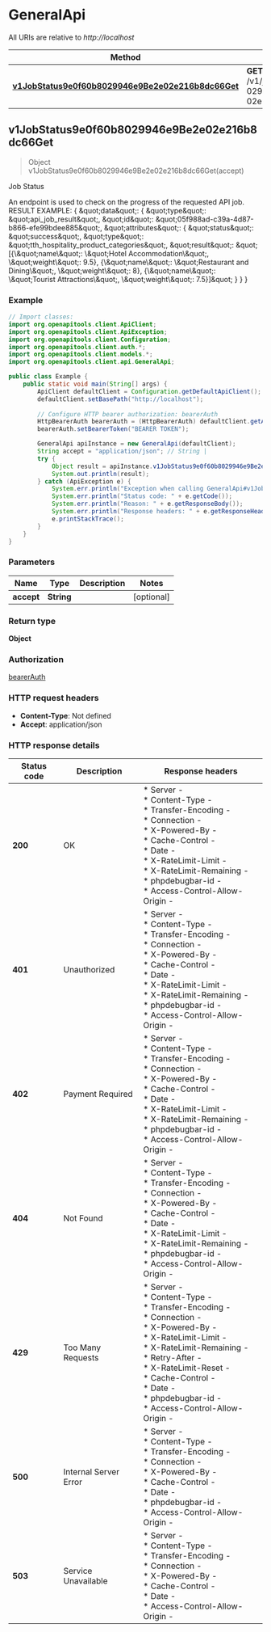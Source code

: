 # GeneralApi

All URIs are relative to *http://localhost*

| Method | HTTP request | Description |
|------------- | ------------- | -------------|
| [**v1JobStatus9e0f60b8029946e9Be2e02e216b8dc66Get**](GeneralApi.md#v1JobStatus9e0f60b8029946e9Be2e02e216b8dc66Get) | **GET** /v1/job/status/9e0f60b8-0299-46e9-be2e-02e216b8dc66 | Job Status |



## v1JobStatus9e0f60b8029946e9Be2e02e216b8dc66Get

> Object v1JobStatus9e0f60b8029946e9Be2e02e216b8dc66Get(accept)

Job Status

An endpoint is used to check on the progress of the requested API job.   RESULT EXAMPLE:      {       \&quot;data\&quot;: {         \&quot;type\&quot;: \&quot;api_job_result\&quot;,         \&quot;id\&quot;: \&quot;05f988ad-c39a-4d87-b866-efe99bdee885\&quot;,         \&quot;attributes\&quot;: {           \&quot;status\&quot;: \&quot;success\&quot;,           \&quot;type\&quot;: \&quot;tth_hospitality_product_categories\&quot;,           \&quot;result\&quot;: \&quot;[{\\\&quot;name\\\&quot;: \\\&quot;Hotel Accommodation\\\&quot;, \\\&quot;weight\\\&quot;: 9.5}, {\\\&quot;name\\\&quot;: \\\&quot;Restaurant and Dining\\\&quot;, \\\&quot;weight\\\&quot;: 8}, {\\\&quot;name\\\&quot;: \\\&quot;Tourist Attractions\\\&quot;, \\\&quot;weight\\\&quot;: 7.5}]\&quot;         }       }     } 

### Example

```java
// Import classes:
import org.openapitools.client.ApiClient;
import org.openapitools.client.ApiException;
import org.openapitools.client.Configuration;
import org.openapitools.client.auth.*;
import org.openapitools.client.models.*;
import org.openapitools.client.api.GeneralApi;

public class Example {
    public static void main(String[] args) {
        ApiClient defaultClient = Configuration.getDefaultApiClient();
        defaultClient.setBasePath("http://localhost");
        
        // Configure HTTP bearer authorization: bearerAuth
        HttpBearerAuth bearerAuth = (HttpBearerAuth) defaultClient.getAuthentication("bearerAuth");
        bearerAuth.setBearerToken("BEARER TOKEN");

        GeneralApi apiInstance = new GeneralApi(defaultClient);
        String accept = "application/json"; // String | 
        try {
            Object result = apiInstance.v1JobStatus9e0f60b8029946e9Be2e02e216b8dc66Get(accept);
            System.out.println(result);
        } catch (ApiException e) {
            System.err.println("Exception when calling GeneralApi#v1JobStatus9e0f60b8029946e9Be2e02e216b8dc66Get");
            System.err.println("Status code: " + e.getCode());
            System.err.println("Reason: " + e.getResponseBody());
            System.err.println("Response headers: " + e.getResponseHeaders());
            e.printStackTrace();
        }
    }
}
```

### Parameters


| Name | Type | Description  | Notes |
|------------- | ------------- | ------------- | -------------|
| **accept** | **String**|  | [optional] |

### Return type

**Object**

### Authorization

[bearerAuth](../README.md#bearerAuth)

### HTTP request headers

- **Content-Type**: Not defined
- **Accept**: application/json


### HTTP response details
| Status code | Description | Response headers |
|-------------|-------------|------------------|
| **200** | OK |  * Server -  <br>  * Content-Type -  <br>  * Transfer-Encoding -  <br>  * Connection -  <br>  * X-Powered-By -  <br>  * Cache-Control -  <br>  * Date -  <br>  * X-RateLimit-Limit -  <br>  * X-RateLimit-Remaining -  <br>  * phpdebugbar-id -  <br>  * Access-Control-Allow-Origin -  <br>  |
| **401** | Unauthorized |  * Server -  <br>  * Content-Type -  <br>  * Transfer-Encoding -  <br>  * Connection -  <br>  * X-Powered-By -  <br>  * Cache-Control -  <br>  * Date -  <br>  * X-RateLimit-Limit -  <br>  * X-RateLimit-Remaining -  <br>  * phpdebugbar-id -  <br>  * Access-Control-Allow-Origin -  <br>  |
| **402** | Payment Required |  * Server -  <br>  * Content-Type -  <br>  * Transfer-Encoding -  <br>  * Connection -  <br>  * X-Powered-By -  <br>  * Cache-Control -  <br>  * Date -  <br>  * X-RateLimit-Limit -  <br>  * X-RateLimit-Remaining -  <br>  * phpdebugbar-id -  <br>  * Access-Control-Allow-Origin -  <br>  |
| **404** | Not Found |  * Server -  <br>  * Content-Type -  <br>  * Transfer-Encoding -  <br>  * Connection -  <br>  * X-Powered-By -  <br>  * Cache-Control -  <br>  * Date -  <br>  * X-RateLimit-Limit -  <br>  * X-RateLimit-Remaining -  <br>  * phpdebugbar-id -  <br>  * Access-Control-Allow-Origin -  <br>  |
| **429** | Too Many Requests |  * Server -  <br>  * Content-Type -  <br>  * Transfer-Encoding -  <br>  * Connection -  <br>  * X-Powered-By -  <br>  * X-RateLimit-Limit -  <br>  * X-RateLimit-Remaining -  <br>  * Retry-After -  <br>  * X-RateLimit-Reset -  <br>  * Cache-Control -  <br>  * Date -  <br>  * phpdebugbar-id -  <br>  * Access-Control-Allow-Origin -  <br>  |
| **500** | Internal Server Error |  * Server -  <br>  * Content-Type -  <br>  * Transfer-Encoding -  <br>  * Connection -  <br>  * X-Powered-By -  <br>  * Cache-Control -  <br>  * Date -  <br>  * phpdebugbar-id -  <br>  * Access-Control-Allow-Origin -  <br>  |
| **503** | Service Unavailable |  * Server -  <br>  * Content-Type -  <br>  * Transfer-Encoding -  <br>  * Connection -  <br>  * X-Powered-By -  <br>  * Cache-Control -  <br>  * Date -  <br>  * Access-Control-Allow-Origin -  <br>  |


